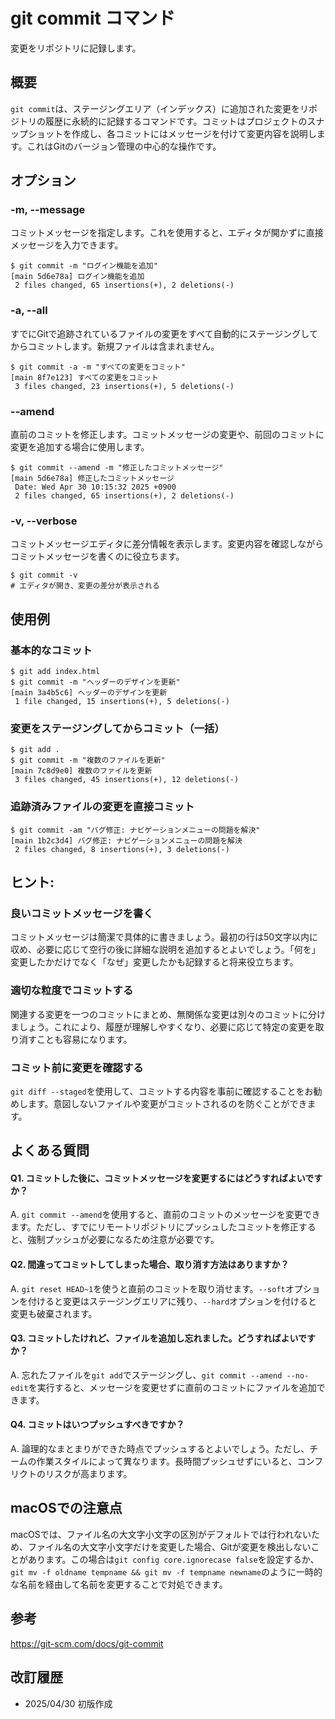 # git commit コマンド

変更をリポジトリに記録します。

## 概要

`git commit`は、ステージングエリア（インデックス）に追加された変更をリポジトリの履歴に永続的に記録するコマンドです。コミットはプロジェクトのスナップショットを作成し、各コミットにはメッセージを付けて変更内容を説明します。これはGitのバージョン管理の中心的な操作です。

## オプション

### **-m, --message**

コミットメッセージを指定します。これを使用すると、エディタが開かずに直接メッセージを入力できます。

```console
$ git commit -m "ログイン機能を追加"
[main 5d6e78a] ログイン機能を追加
 2 files changed, 65 insertions(+), 2 deletions(-)
```

### **-a, --all**

すでにGitで追跡されているファイルの変更をすべて自動的にステージングしてからコミットします。新規ファイルは含まれません。

```console
$ git commit -a -m "すべての変更をコミット"
[main 8f7e123] すべての変更をコミット
 3 files changed, 23 insertions(+), 5 deletions(-)
```

### **--amend**

直前のコミットを修正します。コミットメッセージの変更や、前回のコミットに変更を追加する場合に使用します。

```console
$ git commit --amend -m "修正したコミットメッセージ"
[main 5d6e78a] 修正したコミットメッセージ
 Date: Wed Apr 30 10:15:32 2025 +0900
 2 files changed, 65 insertions(+), 2 deletions(-)
```

### **-v, --verbose**

コミットメッセージエディタに差分情報を表示します。変更内容を確認しながらコミットメッセージを書くのに役立ちます。

```console
$ git commit -v
# エディタが開き、変更の差分が表示される
```

## 使用例

### 基本的なコミット

```console
$ git add index.html
$ git commit -m "ヘッダーのデザインを更新"
[main 3a4b5c6] ヘッダーのデザインを更新
 1 file changed, 15 insertions(+), 5 deletions(-)
```

### 変更をステージングしてからコミット（一括）

```console
$ git add .
$ git commit -m "複数のファイルを更新"
[main 7c8d9e0] 複数のファイルを更新
 3 files changed, 45 insertions(+), 12 deletions(-)
```

### 追跡済みファイルの変更を直接コミット

```console
$ git commit -am "バグ修正: ナビゲーションメニューの問題を解決"
[main 1b2c3d4] バグ修正: ナビゲーションメニューの問題を解決
 2 files changed, 8 insertions(+), 3 deletions(-)
```

## ヒント:

### 良いコミットメッセージを書く

コミットメッセージは簡潔で具体的に書きましょう。最初の行は50文字以内に収め、必要に応じて空行の後に詳細な説明を追加するとよいでしょう。「何を」変更したかだけでなく「なぜ」変更したかも記録すると将来役立ちます。

### 適切な粒度でコミットする

関連する変更を一つのコミットにまとめ、無関係な変更は別々のコミットに分けましょう。これにより、履歴が理解しやすくなり、必要に応じて特定の変更を取り消すことも容易になります。

### コミット前に変更を確認する

`git diff --staged`を使用して、コミットする内容を事前に確認することをお勧めします。意図しないファイルや変更がコミットされるのを防ぐことができます。

## よくある質問

#### Q1. コミットした後に、コミットメッセージを変更するにはどうすればよいですか？
A. `git commit --amend`を使用すると、直前のコミットのメッセージを変更できます。ただし、すでにリモートリポジトリにプッシュしたコミットを修正すると、強制プッシュが必要になるため注意が必要です。

#### Q2. 間違ってコミットしてしまった場合、取り消す方法はありますか？
A. `git reset HEAD~1`を使うと直前のコミットを取り消せます。`--soft`オプションを付けると変更はステージングエリアに残り、`--hard`オプションを付けると変更も破棄されます。

#### Q3. コミットしたけれど、ファイルを追加し忘れました。どうすればよいですか？
A. 忘れたファイルを`git add`でステージングし、`git commit --amend --no-edit`を実行すると、メッセージを変更せずに直前のコミットにファイルを追加できます。

#### Q4. コミットはいつプッシュすべきですか？
A. 論理的なまとまりができた時点でプッシュするとよいでしょう。ただし、チームの作業スタイルによって異なります。長時間プッシュせずにいると、コンフリクトのリスクが高まります。

## macOSでの注意点

macOSでは、ファイル名の大文字小文字の区別がデフォルトでは行われないため、ファイル名の大文字小文字だけを変更した場合、Gitが変更を検出しないことがあります。この場合は`git config core.ignorecase false`を設定するか、`git mv -f oldname tempname && git mv -f tempname newname`のように一時的な名前を経由して名前を変更することで対処できます。

## 参考

https://git-scm.com/docs/git-commit

## 改訂履歴

- 2025/04/30 初版作成